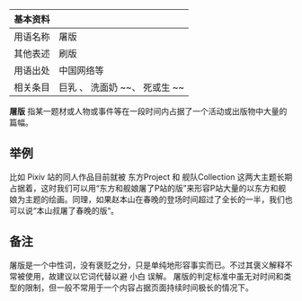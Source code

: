 |  **基本资料**  ||
|---|---|
|用语名称  |  屠版   |
|其他表述  |  刷版   |
|用语出处  |  中国网络等   |
|相关条目  |  巨乳  、  洗面奶  ~~、 死或生  ~~  |
  
**屠版** 指某一题材或人物或事件等在一段时间内占据了一个活动或出版物中大量的篇幅。

##  举例

比如  Pixiv  站的同人作品目前就被  东方Project  和  舰队Collection
这两大主题长期占据着，这时我们可以用“东方和舰娘屠了P站的版”来形容P站大量的以东方和舰娘为主题的绘画。同理，如果赵本山在春晚的登场时间超过了全长的一半，我们也可以说“本山叔屠了春晚的版“。

##  备注

屠版是一个中性词，没有褒贬之分，只是单纯地形容事实而已。不过其褒义解释不常被使用，故建议以它词代替以避  小白  误解。
屠版的判定标准中虽无对时间和类型的限制，但一般不常用于一个内容占据页面持续时间极长的情况下。


